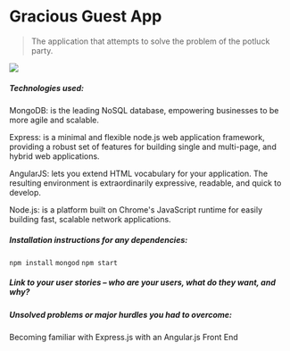 # Gracious Guest App
> The application that attempts to solve the problem of the potluck party.

<img src="http://i57.tinypic.com/k4fqtt.jpg">

##### Technologies used:
MongoDB: is the leading NoSQL database, empowering businesses to be more agile and scalable.

Express: is a minimal and flexible node.js web application framework, providing a robust set of features for building single and multi-page, and hybrid web applications.

AngularJS: lets you extend HTML vocabulary for your application. The resulting environment is extraordinarily expressive, readable, and quick to develop.

Node.js: is a platform built on Chrome's JavaScript runtime for easily building fast, scalable network applications.

##### Installation instructions for any dependencies:
`npm install`
`mongod`
`npm start`

##### Link to your user stories – who are your users, what do they want, and why?

##### Unsolved problems or major hurdles you had to overcome:
Becoming familiar with Express.js with an Angular.js Front End
